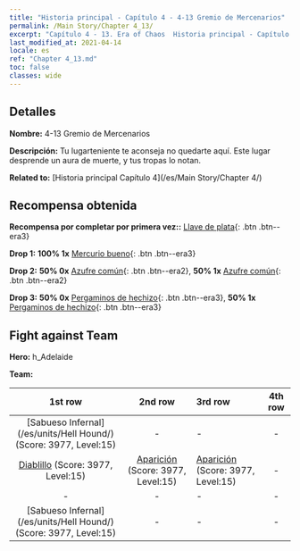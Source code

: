 ```yaml
---
title: "Historia principal - Capítulo 4 - 4-13 Gremio de Mercenarios"
permalink: /Main Story/Chapter 4_13/
excerpt: "Capítulo 4 - 13. Era of Chaos  Historia principal - Capítulo 4_13. 4-13 Gremio de Mercenarios"
last_modified_at: 2021-04-14
locale: es
ref: "Chapter 4_13.md"
toc: false
classes: wide
---
```


## Detalles

 **Nombre:** 4-13 Gremio de Mercenarios

 **Descripción:** Tu lugarteniente te aconseja no quedarte aquí. Este lugar desprende un aura de muerte, y tus tropas lo notan.

 **Related to:** [Historia principal Capítulo 4](/es/Main Story/Chapter 4/)

## Recompensa obtenida

 **Recompensa por completar por primera vez::** [Llave de plata](/es/Items/con_693/){: .btn .btn--era3}

 **Drop 1:** **100% 1x** [Mercurio bueno](/es/Items/mat_14/){: .btn .btn--era3}

 **Drop 2:** **50% 0x** [Azufre común](/es/Items/mat_9/){: .btn .btn--era2}, **50% 1x** [Azufre común](/es/Items/mat_9/){: .btn .btn--era2}

 **Drop 3:** **50% 0x** [Pergaminos de hechizo](/es/Items/con_694/){: .btn .btn--era3}, **50% 1x** [Pergaminos de hechizo](/es/Items/con_694/){: .btn .btn--era3}


## Fight against Team
 **Hero:** h_Adelaide

 **Team:**


  | 1st row | 2nd row | 3rd row | 4th row |
  |:----:|:----:|:----|:----:|
  | [Sabueso Infernal](/es/units/Hell Hound/) (Score: 3977, Level:15)  | - | - | - |
  | [Diablillo](/es/units/Imp/) (Score: 3977, Level:15)  | [Aparición](/es/units/Wight/) (Score: 3977, Level:15)  | [Aparición](/es/units/Wight/) (Score: 3977, Level:15)  | - |
  | - | - | - | - |
  | [Sabueso Infernal](/es/units/Hell Hound/) (Score: 3977, Level:15)  | - | - | - |


